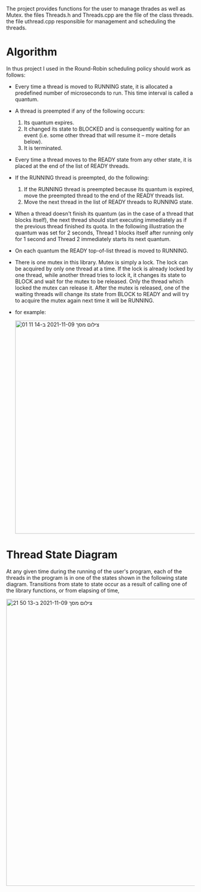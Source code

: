The project provides functions for the user to manage thrades as well as Mutex.
the files Threads.h and Threads.cpp are the file of the class threads.
the file uthread.cpp responsible for management and scheduling the threads.

# Algorithm

In thus project I used in the Round-Robin scheduling policy should work as follows:

- Every time a thread is moved to RUNNING state, it is allocated a predefined number of microseconds to run. This time interval is called a quantum.
- A thread is preempted if any of the following occurs:
  1. Its quantum expires.
  2. It changed its state to BLOCKED and is consequently waiting for an event (i.e. some other thread that will resume it – more details below).
  3. It is terminated.
      
- Every time a thread moves to the READY state from any other state, it is placed at the end of the
    list of READY threads.
    
- If the RUNNING thread is preempted, do the following:

  1. If the RUNNING thread is preempted because its quantum is expired, move the preempted thread to the end of the READY threads list.
  2. Move the next thread in the list of READY threads to RUNNING state.
      
- When a thread doesn't finish its quantum (as in the case of a thread that blocks itself), the next
    thread should start executing immediately as if the previous thread finished its quota.
    In the following illustration the quantum was set for 2 seconds, Thread 1 blocks itself after running
    only for 1 second and Thread 2 immediately starts its next quantum.
    
- On each quantum the READY top-of-list thread is moved to RUNNING.
  
- There is one mutex in this library. Mutex is simply a lock. The lock can be acquired by only one
    thread at a time. If the lock is already locked by one thread, while another thread tries to lock it, it
    changes its state to BLOCK and wait for the mutex to be released. Only the thread which locked
    the mutex can release it. After the mutex is released, one of the waiting threads will change its
    state from BLOCK to READY and will try to acquire the mutex again next time it will be RUNNING.
    
- for example:

    <img width="569" alt="צילום מסך 2021-11-09 ב-14 11 01" src="https://user-images.githubusercontent.com/83215154/140922121-355ae436-3ede-48c6-a932-c7e5273cf679.png">

    
# Thread State Diagram

At any given time during the running of the user's program, each of the threads in the program is in one of
the states shown in the following state diagram. Transitions from state to state occur as a result of calling
one of the library functions, or from elapsing of time,

 <img width="766" alt="צילום מסך 2021-11-09 ב-13 50 21" src="https://user-images.githubusercontent.com/83215154/140919365-b6aa2de7-c33f-476c-8215-dd79086a0ec5.png">
    

